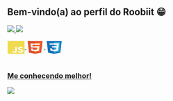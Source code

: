 ## Bem-vindo(a) ao perfil do Roobiit 😁

 <div>
   <a href="https://github.com/Roobiit">
   <img height="180em" src="https://github-readme-stats.vercel.app/api?username=Roobiit&show_icons=true&theme=dark&include_all_commits=true&count_private=true"/>
   <img height="180em" src="https://github-readme-stats.vercel.app/api/top-langs/?username=roobiit&layout=compact&langs_count=6&theme=tokyonight"/>
</div>
    
<div style="dark: inline_block"><br>
  <img align="center" alt="Js" height="30" width="40" src="https://raw.githubusercontent.com/devicons/devicon/master/icons/javascript/javascript-plain.svg">
  <img align="center" alt="HTML" height="30" width="40" src="https://raw.githubusercontent.com/devicons/devicon/master/icons/html5/html5-original.svg">
  <img align="center" alt="CSS" height="30" width="40" src="https://raw.githubusercontent.com/devicons/devicon/master/icons/css3/css3-original.svg">
</div>
 
<br>
 
### Me conhecendo melhor!
 
<div> 

  <a href="https://instagram.com/robertmmachado" target="_blank"><img src="https://img.shields.io/badge/-Instagram-%23E4405F?style=for-the-badge&logo=instagram&logoColor=black" target="_blank"></a>


